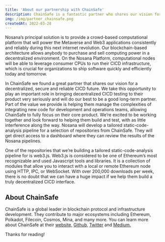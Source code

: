 ```yaml
---
title: 'About our partnership with ChainSafe'
description: ChainSafe is a fantastic partner who shares our vision for a decentralized, secure, and dependable CICD future.
img: /img/partner_chainsafe.png
createdAt: 2022-03-28
---
```



Nosana’s principal solution is to provide a crowd-based computational platform that will power the Metaverse and Web3 applications consistently and reliably during this next internet revolution. Our blockchain-based architecture allows anybody to purchase and sell computing power in a decentralized environment. On the Nosana Platform, computational nodes will be able to leverage consumer CPUs to run their CICD infrastructure, which is crucial for organizations to ship software quickly and efficiently today and tomorrow.

In ChainSafe we found a great partner that shares our vision for a decentralized, secure and reliable CICD future. We take this opportunity to play an important role in bringing decentralized CICD testing to their product very seriously and will do our best to be a good long-term partner. Part of the value we provide is helping them manage the complexities of integrating new code for development and operations teams, allowing ChainSafe to fully focus on their core product. We’re excited to be working together and look forward to helping them build and test, with as little interference along the way. Nosana will develop a tailored static-code-analysis pipeline for a selection of repositories from ChainSafe. They will get direct access to a dashboard where they can review the results of the Nosana pipelines.

One of the repositories that we’re building a tailored static-code-analysis pipeline for is web3.js. Web3.js is considered to be one of Ethereum’s most recognizable and used Javascript tools and libraries. It is a collection of modules that allow you to interact with a local or remote Ethereum node using HTTP, IPC, or WebSocket. With over 200,000 downloads per week, there is no doubt that we can have a huge impact if we help them build a truly decentralized CICD interface.


About ChainSafe
---------------

ChainSafe is a global leader in blockchain protocol and infrastructure development. They contribute to major ecosystems including Ethereum, Polkadot, Filecoin, Cosmos, Mina, and many more. You can learn more about ChainSafe at their [website,](http://chainsafe.io/) [Github,](https://github.com/ChainSafe) [Twitter](https://twitter.com/chainsafeth) and [Medium.](https://blog.chainsafe.io/)


Thanks for reading!


